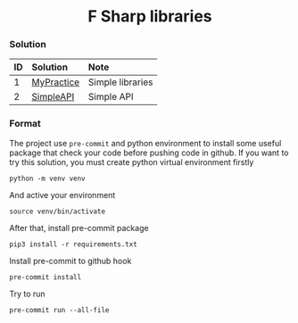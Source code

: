 <h1 align="center">
  F Sharp libraries
</h1>

### Solution

| ID  | Solution                    | Note             |
| :-- | :-------------------------- | :--------------- |
| 1   | [MyPractice](./MyPractice/) | Simple libraries |
| 2   | [SimpleAPI](./SimpleAPI/)   | Simple API       |

### Format

The project use `pre-commit` and python environment to install some useful package that check your code before pushing code in github. If you want to try this solution, you must create python virtual environment firstly

```shell
python -m venv venv
```

And active your environment

```shell
source venv/bin/activate
```

After that, install pre-commit package

```shell
pip3 install -r requirements.txt
```

Install pre-commit to github hook

```shell
pre-commit install
```

Try to run

```shell
pre-commit run --all-file
```
